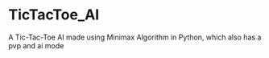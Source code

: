 # TicTacToe_AI
A Tic-Tac-Toe AI made using Minimax Algorithm in Python, which also has a pvp and ai mode
